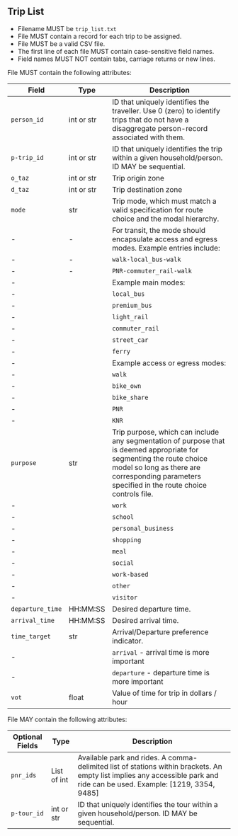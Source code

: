 ## Trip List

 *  Filename MUST be `trip_list.txt`
 *  File MUST contain a record for each trip to be assigned.
 *  File MUST be a valid CSV file.
 *  The first line of each file MUST contain case-sensitive field names.
 *  Field names MUST NOT contain tabs, carriage returns or new lines.
 
File MUST contain the following attributes:

Field         	| Type   	| Description
--------------	|--------	|--------------------------------------------------------------------------------------------------------
`person_id`     |int or str | ID that uniquely identifies the traveller. Use 0 (zero) to identify trips that do not have a disaggregate person-record associated with them.
`p-trip_id`		|int or str | ID that uniquely identifies the trip within a given household/person.  ID MAY be sequential.
`o_taz`         |int or str | Trip origin zone
`d_taz`         |int or str | Trip destination zone
`mode`          |str     	| Trip mode, which must match a valid specification for route choice and the modal hierarchy. 
-				|-	 		|    For transit, the mode should encapsulate access and egress modes.  Example entries include:
-				|-		 	|    	`walk-local_bus-walk`
-				|-			|    	`PNR-commuter_rail-walk`
-				|		 	|    Example main modes:
-				|		 	|    	`local_bus`
-				|		 	|    	`premium_bus`
-				|		 	|    	`light_rail`
-				|		 	|    	`commuter_rail`
-				|		 	|    	`street_car`
-				|		 	|    	`ferry`
-				|		 	|    Example access or egress modes:
-				|		 	|    	`walk`
-				|		 	|    	`bike_own`
-				|		 	|    	`bike_share`
-				|		 	|    	`PNR`
-				|		 	|    	`KNR`
`purpose`       |str     	| Trip purpose, which can include any segmentation of purpose that is deemed appropriate for segmenting the route choice model so long as there are corresponding parameters specified in the route choice controls file.
-				|		 	|    `work`
-				|		 	|    `school`
-				|		 	|    `personal_business`
-				|		 	|    `shopping`
-				|		 	|    `meal`
-				|		 	|    `social`
-				|		 	|    `work-based`
-				|		 	|    `other`
-				|		 	|    `visitor`
`departure_time`|HH:MM:SS	| Desired departure time.
`arrival_time`  |HH:MM:SS	| Desired arrival time.
`time_target`   |str     	| Arrival/Departure preference indicator.
-				|		 	|    `arrival` - arrival time is more important
-				|		 	|    `departure` - departure time is more important
`vot`	        |float   	| Value of time for trip in dollars / hour

File MAY contain the following attributes:

Optional Fields | Type   		| Description
--------------	|--------		|--------------------------------------------------------------------------------------------------------
`pnr_ids`	    | List of int	| Available park and rides.  A comma-delimited list of stations within brackets.  An empty list implies any accessible park and ride can be used. Example: [1219, 3354, 9485]
`p-tour_id`		| int or str	| ID that uniquely identifies the tour within a given household/person.  ID MAY be sequential.

